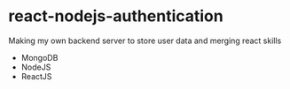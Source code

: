 # react-nodejs-authentication

Making my own backend server to store user data and merging react skills

- MongoDB
- NodeJS
- ReactJS
